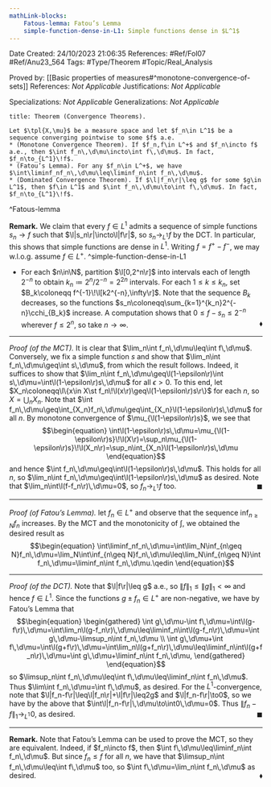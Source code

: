 ```yaml
---
mathLink-blocks:
    Fatous-lemma: Fatou’s Lemma
    simple-function-dense-in-L1: Simple functions dense in $L^1$
---
```


<div class="topSpace"></div>

Date Created: 24/10/2023 21:06:35
References: #Ref/Fol07 #Ref/Anu23_564
Tags: #Type/Theorem #Topic/Real_Analysis

Proved by: [[Basic properties of measures#^monotone-convergence-of-sets]]
References: <i>Not Applicable</i>
Justifications: <i>Not Applicable</i>

Specializations: <i>Not Applicable</i>
Generalizations: <i>Not Applicable</i>

``` ad-Theorem
title: Theorem (Convergence Theorems).

Let $\tpl{X,\mu}$ be a measure space and let $f_n\in L^1$ be a sequence converging pointwise to some $f$ a.e.
* (Monotone Convergence Theorem). If $f_n,f\in L^+$ and $f_n\incto f$ a.e., then $\int f_n\,\d\mu\incto\int f\,\d\mu$. In fact, $f_n\to_{L^1}\!f$.
* (Fatou’s Lemma). For any $f_n\in L^+$, we have $\int\liminf_nf_n\,\d\mu\leq\liminf_n\int f_n\,\d\mu$.
* (Dominated Convergence Theorem). If $\l|f_n\r|\leq g$ for some $g\in L^1$, then $f\in L^1$ and $\int f_n\,\d\mu\to\int f\,\d\mu$. In fact, $f_n\to_{L^1}\!f$.

```
^Fatous-lemma

<b>Remark.</b> We claim that every $f\in L^1$ admits a sequence of simple functions $s_n\to f$ such that $\l|s_n\r|\incto\l|f\r|$, so $s_n\to_{L^1}\!f$ by the DCT. In particular, this shows that simple functions are dense in $L^1$. Writing $f=f^+-f^-$, we may w.l.o.g. assume $f\in L^+$. ^simple-function-dense-in-L1
* For each $n\in\N$, partition $\l[0,2^n\r]$ into intervals each of length $2^{-n}$ to obtain $k_n\coloneqq2^n/2^{-n}=2^{2n}$ intervals. For each $1\leq k\leq k_n$, set $B_k\coloneqq f^{-1}\!\l[k2^{-n},\infty\r]$. Note that the sequence $B_k$ decreases, so the functions $s_n\coloneqq\sum_{k=1}^{k_n}2^{-n}\cchi_{B_k}$ increase. A computation shows that $0\leq f-s_n\leq2^{-n}$ wherever $f\leq2^n$, so take $n\to\infty$.<span style="float:right;">$\blacklozenge$</span>

---

<i>Proof (of the MCT).</i> It is clear that $\lim_n\int f_n\,\d\mu\leq\int f\,\d\mu$. Conversely, we fix a simple function $s$ and show that $\lim_n\int f_n\,\d\mu\geq\int s\,\d\mu$, from which the result follows. Indeed, it suffices to show that $\lim_n\int f_n\,\d\mu\geq\l(1-\epsilon\r)\int s\,\d\mu=\int\l(1-\epsilon\r)s\,\d\mu$ for all $\epsilon>0$. To this end, let $X_n\coloneqq\l\{x\in X\st f_n\!\l(x\r)\geq\l(1-\epsilon\r)s\r\}$ for each $n$, so $X=\bigcup_nX_n$. Note that $\int f_n\,\d\mu\geq\int_{X_n}f_n\,\d\mu\geq\int_{X_n}\l(1-\epsilon\r)s\,\d\mu$ for all $n$. By monotone convergence of $\mu_{\l(1-\epsilon\r)s}$, we see that
$$\begin{equation}
    \int\l(1-\epsilon\r)s\,\d\mu=\mu_{\l(1-\epsilon\r)s}\!\l(X\r)=\sup_n\mu_{\l(1-\epsilon\r)s}\!\l(X_n\r)=\sup_n\int_{X_n}\l(1-\epsilon\r)s\,\d\mu
\end{equation}$$
and hence $\int f_n\,\d\mu\geq\int\l(1-\epsilon\r)s\,\d\mu$. This holds for all $n$, so $\lim_n\int f_n\,\d\mu\geq\int\l(1-\epsilon\r)s\,\d\mu$ as desired. Note that $\lim_n\int\l(f-f_n\r)\,\d\mu=0$, so $f_n\to_{L^1}\!f$ too.<span style="float:right;">$\blacksquare$</span>

---

<i>Proof (of Fatou’s Lemma).</i> let $f_n\in L^+$ and observe that the sequence $\inf_{n\geq N}f_n$ increases. By the MCT and the monotonicity of $\int$, we obtained the desired result as
$$\begin{equation}
    \int\liminf_nf_n\,\d\mu=\int\lim_N\inf_{n\geq N}f_n\,\d\mu=\lim_N\int\inf_{n\geq N}f_n\,\d\mu\leq\lim_N\inf_{n\geq N}\int f_n\,\d\mu=\liminf_n\int f_n\,\d\mu.\qedin
\end{equation}$$

---

<i>Proof (of the DCT).</i> Note that $\l|f\r|\leq g$ a.e., so $\|f\|_1\leq\|g\|_1<\infty$ and hence $f\in L^1$. Since the functions $g\pm f_n\in L^+$ are non-negative, we have by Fatou’s Lemma that
$$\begin{equation}
    \begin{gathered}
        \int g\,\d\mu-\int f\,\d\mu=\int\l(g-f\r)\,\d\mu=\int\lim_n\l(g-f_n\r)\,\d\mu\leq\liminf_n\int\l(g-f_n\r)\,\d\mu=\int g\,\d\mu-\limsup_n\int f_n\,\d\mu \\
        \int g\,\d\mu+\int f\,\d\mu=\int\l(g+f\r)\,\d\mu=\int\lim_n\l(g+f_n\r)\,\d\mu\leq\liminf_n\int\l(g+f_n\r)\,\d\mu=\int g\,\d\mu+\liminf_n\int f_n\,\d\mu,
    \end{gathered}
\end{equation}$$
so $\limsup_n\int f_n\,\d\mu\leq\int f\,\d\mu\leq\liminf_n\int f_n\,\d\mu$. Thus $\lim\int f_n\,\d\mu=\int f\,\d\mu$, as desired. For the $L^1$-convergence, note that $\l|f_n-f\r|\leq\l|f_n\r|+\l|f\r|\leq2g$ and $\l|f_n-f\r|\to0$, so we have by the above that $\int\l|f_n-f\r|\,\d\mu\to\int0\,\d\mu=0$. Thus $\|f_n-f\|_1\to_{L^1}\!0$, as desired.<span style="float:right;">$\blacksquare$</span>

---

<b>Remark.</b> Note that Fatou’s Lemma can be used to prove the MCT, so they are equivalent. Indeed, if $f_n\incto f$, then $\int f\,\d\mu\leq\liminf_n\int f_n\,\d\mu$. But since $f_n\leq f$ for all $n$, we have that $\limsup_n\int f_n\,\d\mu\leq\int f\,\d\mu$ too, so $\int f\,\d\mu=\lim_n\int f_n\,\d\mu$ as desired.<span style="float:right;">$\blacklozenge$</span>
